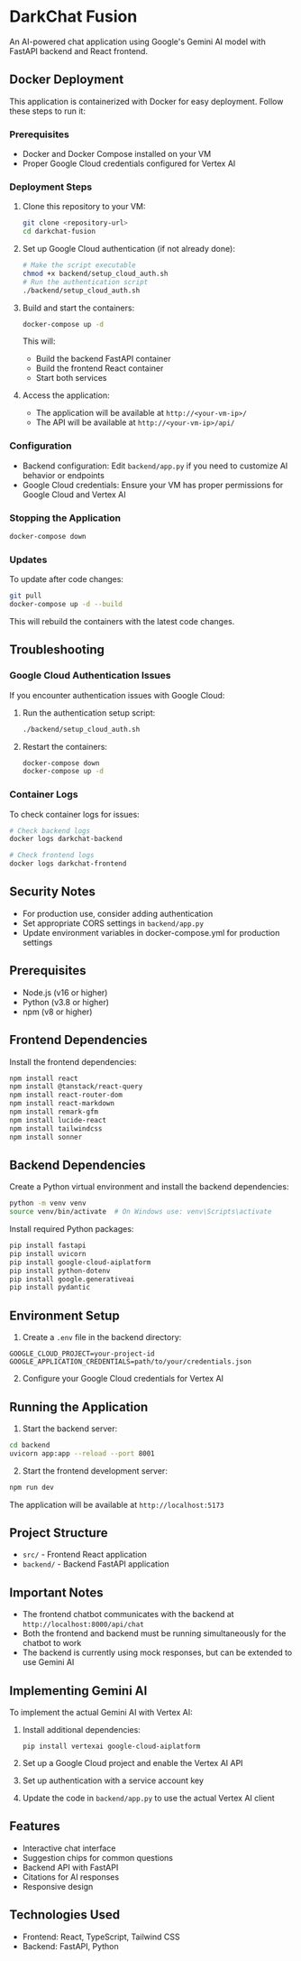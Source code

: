 # DarkChat Fusion

An AI-powered chat application using Google's Gemini AI model with FastAPI backend and React frontend.

## Docker Deployment

This application is containerized with Docker for easy deployment. Follow these steps to run it:

### Prerequisites

- Docker and Docker Compose installed on your VM
- Proper Google Cloud credentials configured for Vertex AI

### Deployment Steps

1. Clone this repository to your VM:
   ```bash
   git clone <repository-url>
   cd darkchat-fusion
   ```

2. Set up Google Cloud authentication (if not already done):
   ```bash
   # Make the script executable
   chmod +x backend/setup_cloud_auth.sh
   # Run the authentication script
   ./backend/setup_cloud_auth.sh
   ```

3. Build and start the containers:
   ```bash
   docker-compose up -d
   ```

   This will:
   - Build the backend FastAPI container
   - Build the frontend React container
   - Start both services

4. Access the application:
   - The application will be available at `http://<your-vm-ip>/`
   - The API will be available at `http://<your-vm-ip>/api/`

### Configuration

- Backend configuration: Edit `backend/app.py` if you need to customize AI behavior or endpoints
- Google Cloud credentials: Ensure your VM has proper permissions for Google Cloud and Vertex AI

### Stopping the Application

```bash
docker-compose down
```

### Updates

To update after code changes:

```bash
git pull
docker-compose up -d --build
```

This will rebuild the containers with the latest code changes.

## Troubleshooting

### Google Cloud Authentication Issues

If you encounter authentication issues with Google Cloud:

1. Run the authentication setup script:
   ```bash
   ./backend/setup_cloud_auth.sh
   ```

2. Restart the containers:
   ```bash
   docker-compose down
   docker-compose up -d
   ```

### Container Logs

To check container logs for issues:

```bash
# Check backend logs
docker logs darkchat-backend

# Check frontend logs
docker logs darkchat-frontend
```

## Security Notes

- For production use, consider adding authentication
- Set appropriate CORS settings in `backend/app.py`
- Update environment variables in docker-compose.yml for production settings

## Prerequisites

- Node.js (v16 or higher)
- Python (v3.8 or higher)
- npm (v8 or higher)

## Frontend Dependencies

Install the frontend dependencies:

```bash
npm install react
npm install @tanstack/react-query
npm install react-router-dom
npm install react-markdown
npm install remark-gfm
npm install lucide-react
npm install tailwindcss
npm install sonner
```

## Backend Dependencies

Create a Python virtual environment and install the backend dependencies:

```bash
python -m venv venv
source venv/bin/activate  # On Windows use: venv\Scripts\activate
```

Install required Python packages:

```bash
pip install fastapi
pip install uvicorn
pip install google-cloud-aiplatform
pip install python-dotenv
pip install google.generativeai
pip install pydantic
```

## Environment Setup

1. Create a `.env` file in the backend directory:

```env
GOOGLE_CLOUD_PROJECT=your-project-id
GOOGLE_APPLICATION_CREDENTIALS=path/to/your/credentials.json
```

2. Configure your Google Cloud credentials for Vertex AI

## Running the Application

1. Start the backend server:

```bash
cd backend
uvicorn app:app --reload --port 8001
```

2. Start the frontend development server:

```bash
npm run dev
```

The application will be available at `http://localhost:5173`

## Project Structure

- `src/` - Frontend React application
- `backend/` - Backend FastAPI application

## Important Notes

- The frontend chatbot communicates with the backend at `http://localhost:8000/api/chat`
- Both the frontend and backend must be running simultaneously for the chatbot to work
- The backend is currently using mock responses, but can be extended to use Gemini AI

## Implementing Gemini AI

To implement the actual Gemini AI with Vertex AI:

1. Install additional dependencies:
   ```
   pip install vertexai google-cloud-aiplatform
   ```

2. Set up a Google Cloud project and enable the Vertex AI API
3. Set up authentication with a service account key
4. Update the code in `backend/app.py` to use the actual Vertex AI client

## Features

- Interactive chat interface
- Suggestion chips for common questions
- Backend API with FastAPI
- Citations for AI responses
- Responsive design

## Technologies Used

- Frontend: React, TypeScript, Tailwind CSS
- Backend: FastAPI, Python
